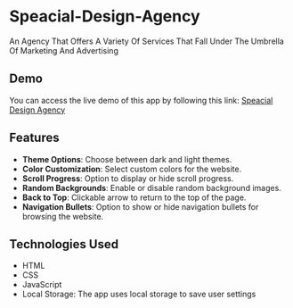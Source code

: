# Speacial-Design-Agency

An Agency That Offers A Variety Of Services That Fall Under The Umbrella Of Marketing And Advertising

## Demo
You can access the live demo of this app by following this link: [Speacial Design Agency](https://h0ssamahmed.github.io/Speacial-Design-Agency/)

## Features
- **Theme Options**: Choose between dark and light themes.
- **Color Customization**: Select custom colors for the website.
- **Scroll Progress**: Option to display or hide scroll progress.
- **Random Backgrounds**: Enable or disable random background images.
- **Back to Top**: Clickable arrow to return to the top of the page.
- **Navigation Bullets**: Option to show or hide navigation bullets for browsing the website.

## Technologies Used
- HTML
- CSS
- JavaScript
- Local Storage: The app uses local storage to save user settings
